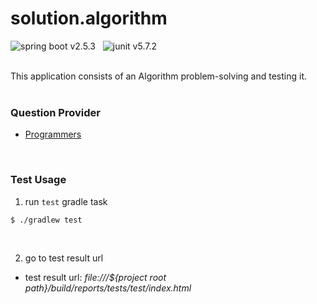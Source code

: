 # solution.algorithm

![spring boot v2.5.3](https://img.shields.io/badge/spring%20boot-v2.5.3-brightgreen?style=flat-square) &nbsp;
![junit v5.7.2](https://img.shields.io/badge/junit-v5.7.2-yellow?style=flat-square)

<br/>
This application consists of an Algorithm problem-solving  and testing it.

<br/>
<br/>

### Question Provider
- [Programmers](https://programmers.co.kr/)

<br/>

### Test Usage
1. run `test` gradle task
```
$ ./gradlew test
```
<br/>

2. go to test result url
- test result url: *file:///${project root path}/build/reports/tests/test/index.html*
